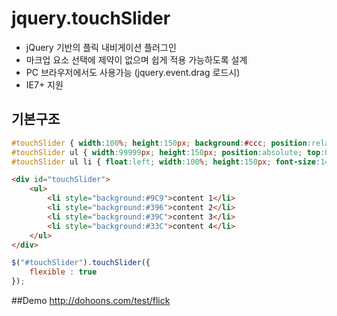 # jquery.touchSlider
- jQuery 기반의 플릭 내비게이션 플러그인
- 마크업 요소 선택에 제약이 없으며 쉽게 적용 가능하도록 설계
- PC 브라우저에서도 사용가능 (jquery.event.drag 로드시)
- IE7+ 지원

## 기본구조
``` css
#touchSlider { width:100%; height:150px; background:#ccc; position:relative; overflow:hidden; }
#touchSlider ul { width:99999px; height:150px; position:absolute; top:0; left:0; overflow:hidden; }
#touchSlider ul li { float:left; width:100%; height:150px; font-size:14px; color:#fff; }
```

``` html
<div id="touchSlider">
	<ul>
		<li style="background:#9C9">content 1</li>
		<li style="background:#396">content 2</li>
		<li style="background:#39C">content 3</li>
		<li style="background:#33C">content 4</li>
	</ul>
</div>
```

``` js
$("#touchSlider").touchSlider({
	flexible : true
});
```

##Demo
http://dohoons.com/test/flick
